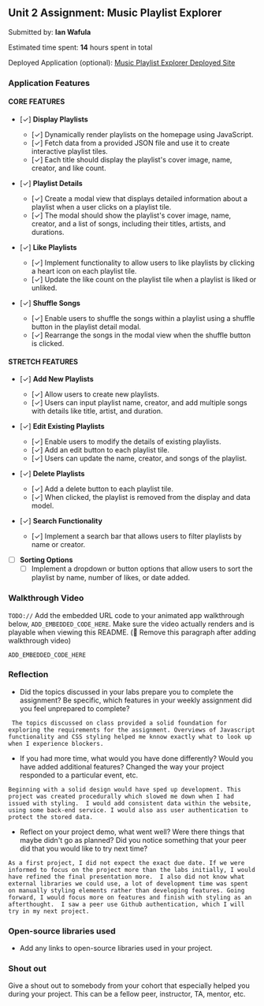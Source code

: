 ## Unit 2 Assignment: Music Playlist Explorer

Submitted by: **Ian Wafula**

Estimated time spent: **14** hours spent in total

Deployed Application (optional): [Music Playlist Explorer Deployed Site](ADD_LINK_HERE)

### Application Features

#### CORE FEATURES

- [✓] **Display Playlists**
  - [✓] Dynamically render playlists on the homepage using JavaScript.
  - [✓] Fetch data from a provided JSON file and use it to create interactive playlist tiles.
  - [✓] Each title should display the playlist's cover image, name, creator, and like count.

- [✓] **Playlist Details**
  - [✓] Create a modal view that displays detailed information about a playlist when a user clicks on a playlist tile.
  - [✓] The modal should show the playlist's cover image, name, creator, and a list of songs, including their titles, artists, and durations.

- [✓] **Like Playlists**
  - [✓] Implement functionality to allow users to like playlists by clicking a heart icon on each playlist tile.
  - [✓] Update the like count on the playlist tile when a playlist is liked or unliked.

- [✓] **Shuffle Songs**
  - [✓] Enable users to shuffle the songs within a playlist using a shuffle button in the playlist detail modal.
  - [✓] Rearrange the songs in the modal view when the shuffle button is clicked.

#### STRETCH FEATURES

- [✓] **Add New Playlists**
  - [✓] Allow users to create new playlists.
  - [✓] Users can input playlist name, creator, and add multiple songs with details like title, artist, and duration.

- [✓] **Edit Existing Playlists**
  - [✓] Enable users to modify the details of existing playlists.
  - [✓] Add an edit button to each playlist tile.
  - [✓] Users can update the name, creator, and songs of the playlist.

- [✓] **Delete Playlists**
  - [✓] Add a delete button to each playlist tile.
  - [✓] When clicked, the playlist is removed from the display and data model.

- [✓] **Search Functionality**
  - [✓] Implement a search bar that allows users to filter playlists by name or creator.

- [ ] **Sorting Options**
  - [ ] Implement a dropdown or button options that allow users to sort the playlist by name, number of likes, or date added.

### Walkthrough Video

`TODO://` Add the embedded URL code to your animated app walkthrough below, `ADD_EMBEDDED_CODE_HERE`. Make sure the video actually renders and is playable when viewing this README. (🚫 Remove this paragraph after adding walkthrough video)



`ADD_EMBEDDED_CODE_HERE`

### Reflection

* Did the topics discussed in your labs prepare you to complete the assignment? Be specific, which features in your weekly assignment did you feel unprepared to complete?

` 
  The topics discussed on class provided a solid foundation for exploring the requirements for the assignment. Overviews of Javascript functionality and CSS styling helped me knnow exactly what to look up when I experience blockers.
`

* If you had more time, what would you have done differently? Would you have added additional features? Changed the way your project responded to a particular event, etc.

`
  Beginning with a solid design would have sped up development. This project was created procedurally which slowed me down when I had issued with styling. 
  I would add consistent data within the website, using some back-end service. I would also ass user authentication to protect the stored data.
`
  
* Reflect on your project demo, what went well? Were there things that maybe didn't go as planned? Did you notice something that your peer did that you would like to try next time?

`
  As a first project, I did not expect the exact due date. If we were informed to focus on the project more than the labs initially, I would have refined the final presentation more. 
  I also did not know what external libraries we could use, a lot of development time was spent on manually styling elements rather than developing features.
  Going forward, I would focus more on features and finish with styling as an afterthought. 
  I saw a peer use Github authentication, which I will try in my next project. 
`


### Open-source libraries used

- Add any links to open-source libraries used in your project.

### Shout out

Give a shout out to somebody from your cohort that especially helped you during your project. This can be a fellow peer, instructor, TA, mentor, etc.